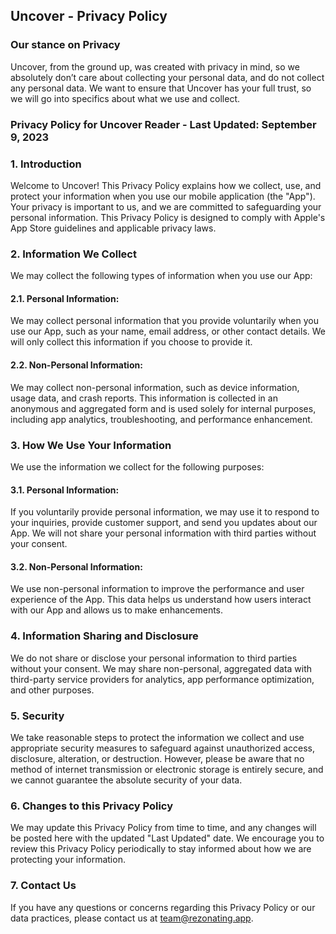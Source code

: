 ## Uncover - Privacy Policy

### Our stance on Privacy

Uncover, from the ground up, was created with privacy in mind, so we absolutely don’t care about collecting your personal data, and do not collect any personal data. We want to ensure that Uncover has your full trust, so we will go into specifics about what we use and collect.

### Privacy Policy for Uncover Reader - Last Updated: September 9, 2023

### 1. Introduction

Welcome to Uncover! This Privacy Policy explains how we collect, use, and protect your information when you use our mobile application (the "App"). Your privacy is important to us, and we are committed to safeguarding your personal information. This Privacy Policy is designed to comply with Apple's App Store guidelines and applicable privacy laws.

### 2. Information We Collect

We may collect the following types of information when you use our App:

#### 2.1. Personal Information:

We may collect personal information that you provide voluntarily when you use our App, such as your name, email address, or other contact details. We will only collect this information if you choose to provide it.

#### 2.2. Non-Personal Information:

We may collect non-personal information, such as device information, usage data, and crash reports. This information is collected in an anonymous and aggregated form and is used solely for internal purposes, including app analytics, troubleshooting, and performance enhancement.

### 3. How We Use Your Information

We use the information we collect for the following purposes:

#### 3.1. Personal Information:

If you voluntarily provide personal information, we may use it to respond to your inquiries, provide customer support, and send you updates about our App. We will not share your personal information with third parties without your consent.

#### 3.2. Non-Personal Information:

We use non-personal information to improve the performance and user experience of the App. This data helps us understand how users interact with our App and allows us to make enhancements.

### 4. Information Sharing and Disclosure

We do not share or disclose your personal information to third parties without your consent. We may share non-personal, aggregated data with third-party service providers for analytics, app performance optimization, and other purposes.

### 5. Security

We take reasonable steps to protect the information we collect and use appropriate security measures to safeguard against unauthorized access, disclosure, alteration, or destruction. However, please be aware that no method of internet transmission or electronic storage is entirely secure, and we cannot guarantee the absolute security of your data.

### 6. Changes to this Privacy Policy

We may update this Privacy Policy from time to time, and any changes will be posted here with the updated "Last Updated" date. We encourage you to review this Privacy Policy periodically to stay informed about how we are protecting your information.

### 7. Contact Us

If you have any questions or concerns regarding this Privacy Policy or our data practices, please contact us at [team@rezonating.app](mailto:team@rezonating.app).